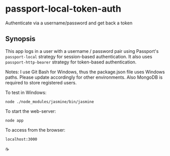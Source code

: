 # passport-local-token-auth

Authenticate via a username/password and get back a token

## Synopsis

This app logs in a user with a username / password pair using Passport's `passport-local` strategy for session-based authentication. It also uses `passport-http-bearer` strategy for token-based authentication.

Notes: I use Git Bash for Windows, thus the package.json file uses Windows paths. Please update accordingly for other environments. Also MongoDB is required to store registered users.

To test in Windows:

```
node ./node_modules/jasmine/bin/jasmine
```

To start the web-server:

```
node app
```

To access from the browser:

```
localhost:3000
```

:coffee:
